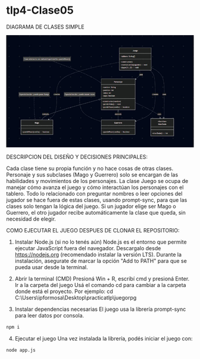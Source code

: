 # tlp4-Clase05

DIAGRAMA DE CLASES SIMPLE

![Texto alternativo](./diagrama/diagrama.jpeg)

DESCRIPCION DEL DISEÑO Y DECISIONES PRINCIPALES:

Cada clase tiene su propia función y no hace cosas de otras clases. Personaje y sus subclases (Mago y Guerrero) solo se encargan de las habilidades y movimientos de los personajes. La clase Juego se ocupa de manejar cómo avanza el juego y cómo interactúan los personajes con el tablero. Todo lo relacionado con preguntar nombres o leer opciones del jugador se hace fuera de estas clases, usando prompt-sync, para que las clases solo tengan la lógica del juego. Si un jugador elige ser Mago o Guerrero, el otro jugador recibe automáticamente la clase que queda, sin necesidad de elegir.

COMO EJECUTAR EL JUEGO DESPUES DE CLONAR EL REPOSITORIO:

1. Instalar Node.js (si no lo tenés aún)
Node.js es el entorno que permite ejecutar JavaScript fuera del navegador.
Descargalo desde https://nodejs.org (recomendado instalar la versión LTS).
Durante la instalación, asegurate de marcar la opción "Add to PATH" para que se pueda usar desde la terminal.

2. Abrir la terminal (CMD)
Presioná Win + R, escribí cmd y presioná Enter.
Ir a la carpeta del juego
Usá el comando cd para cambiar a la carpeta donde está el proyecto.
Por ejemplo:
cd C:\Users\ipformosa\Desktop\practicatlp\juegorpg

3. Instalar dependencias necesarias
El juego usa la librería prompt-sync para leer datos por consola.

```bash
npm i
```

4. Ejecutar el juego
Una vez instalada la librería, podés iniciar el juego con:

```bash
node app.js
```